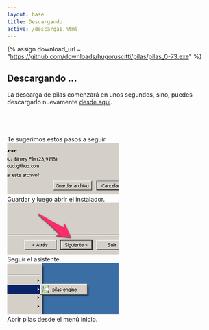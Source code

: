 ```yaml
---
layout: base 
title: Descargando
active: /descargas.html
---
```


{% assign download_url = "https://github.com/downloads/hugoruscitti/pilas/pilas_0-73.exe" %}

## Descargando ...

La descarga de pilas comenzará en unos segundos, sino, puedes descargarlo
nuevamente <a href='{{ download_url }}'>desde aquí</a>.


<iframe src="{{ download_url }}" style="display: none"></iframe>


<div class="grid_12 alpha" style='margin-top: 5em'>
<div class='center'>Te sugerimos estos pasos a seguir</div>

  <div class="feature grid_4 alpha center small">
    <img class='borde' src='images/descargas/windows_1.png'></img>
    <br/>
    Guardar y luego abrir el instalador.
  </div>

  <div class="feature grid_4 center small">
    <img class='borde' src='images/descargas/windows_2.png'></img>
    <br/>
    Seguir el asistente.
  </div>

  <div class="feature grid_4 omega center small">
    <img class='borde' src='images/descargas/windows_3.png'></img>
    <br/>
    Abrir pilas desde el menú inicio.
  </div>
</div>
